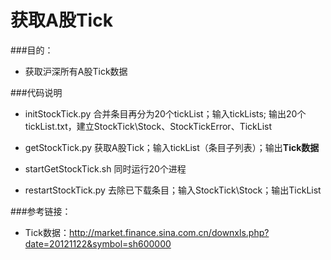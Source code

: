 # 获取A股Tick

###目的：

* 获取沪深所有A股Tick数据

###代码说明

* initStockTick.py 合并条目再分为20个tickList；输入tickLists; 输出20个tickList.txt，建立StockTick\Stock、StockTickError、TickList

* getStockTick.py 获取A股Tick；输入tickList（条目子列表）；输出**Tick数据**

* startGetStockTick.sh 同时运行20个进程

* restartStockTick.py 去除已下载条目；输入StockTick\Stock；输出TickList

###参考链接：

* Tick数据：<http://market.finance.sina.com.cn/downxls.php?date=20121122&symbol=sh600000>

